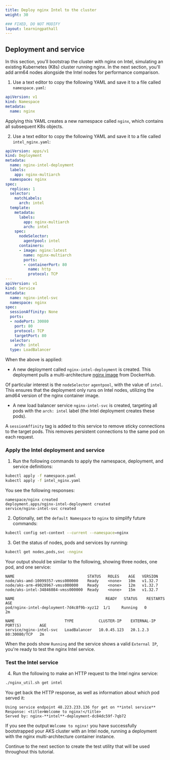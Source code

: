 ```yaml
---
title: Deploy nginx Intel to the cluster
weight: 30

### FIXED, DO NOT MODIFY
layout: learningpathall
---
```


## Deployment and service

In this section, you'll bootstrap the cluster with nginx on Intel, simulating an existing Kubernetes (K8s) cluster running nginx. In the next section, you'll add arm64 nodes alongside the Intel nodes for performance comparison. 

1. Use a text editor to copy the following YAML and save it to a file called `namespace.yaml`:

```yaml
apiVersion: v1
kind: Namespace
metadata:
  name: nginx
```

Applying this YAML creates a new namespace called `nginx`, which contains all subsequent K8s objects.

2. Use a text editor to copy the following YAML and save it to a file called `intel_nginx.yaml`:

```yaml
apiVersion: apps/v1
kind: Deployment
metadata:
  name: nginx-intel-deployment
  labels:
    app: nginx-multiarch
  namespace: nginx
spec:
  replicas: 1
  selector:
    matchLabels:
      arch: intel
  template:
    metadata:
      labels:
        app: nginx-multiarch
        arch: intel
    spec:
      nodeSelector:
        agentpool: intel
      containers:
      - image: nginx:latest
        name: nginx-multiarch
        ports:
        - containerPort: 80
          name: http
          protocol: TCP
---
apiVersion: v1
kind: Service
metadata:
  name: nginx-intel-svc
  namespace: nginx
spec:
  sessionAffinity: None
  ports:
  - nodePort: 30080
    port: 80
    protocol: TCP
    targetPort: 80
  selector:
    arch: intel
  type: LoadBalancer
```

When the above is applied:

* A new deployment called `nginx-intel-deployment` is created. This deployment pulls a multi-architecture [nginx image](https://hub.docker.com/_/nginx) from DockerHub. 

Of particular interest is the `nodeSelector` `agentpool`, with the value of `intel`. This ensures that the deployment only runs on Intel nodes, utilizing the amd64 version of the nginx container image. 

* A new load balancer service `nginx-intel-svc` is created, targeting all pods with the `arch: intel` label (the Intel deployment creates these pods).

A `sessionAffinity` tag is added to this service to remove sticky connections to the target pods. This removes persistent connections to the same pod on each request.

### Apply the Intel deployment and service

1. Run the following commands to apply the namespace, deployment, and service definitions:

```bash
kubectl apply -f namespace.yaml
kubectl apply -f intel_nginx.yaml
```

You see the following responses:

```output
namespace/nginx created
deployment.apps/nginx-intel-deployment created
service/nginx-intel-svc created
```

2. Optionally, set the `default Namespace` to `nginx` to simplify future commands:

```bash
kubectl config set-context --current --namespace=nginx
```

3. Get the status of nodes, pods and services by running:

```bash
kubectl get nodes,pods,svc -nnginx 
```

Your output should be similar to the following, showing three nodes, one pod, and one service:

```output
NAME                                STATUS   ROLES    AGE   VERSION
node/aks-amd-10099357-vmss000000    Ready    <none>   10m   v1.32.7
node/aks-arm-49028967-vmss000000    Ready    <none>   12m   v1.32.7
node/aks-intel-34846084-vmss000000  Ready    <none>   15m   v1.32.7

NAME                                        READY   STATUS    RESTARTS   AGE
pod/nginx-intel-deployment-7d4c8f9b-xyz12  1/1     Running   0          2m

NAME                      TYPE           CLUSTER-IP    EXTERNAL-IP     PORT(S)        AGE
service/nginx-intel-svc   LoadBalancer   10.0.45.123   20.1.2.3        80:30080/TCP   2m
```

When the pods show `Running` and the service shows a valid `External IP`, you're ready to test the nginx Intel service.

### Test the Intel service

4. Run the following to make an HTTP request to the Intel nginx service:

```bash
./nginx_util.sh get intel
```

You get back the HTTP response, as well as information about which pod served it:

```output
Using service endpoint 48.223.233.136 for get on **intel service**
Response: <title>Welcome to nginx!</title>
Served by: nginx-**intel**-deployment-dc84dc59f-7qb72
```

If you see the output `Welcome to nginx!` you have successfully bootstrapped your AKS cluster with an Intel node, running a deployment with the nginx multi-architecture container instance.

Continue to the next section to create the test utility that will be used throughout this tutorial.
